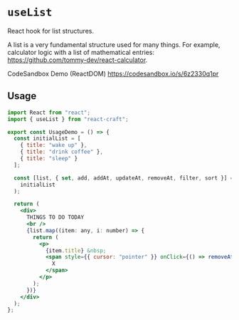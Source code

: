 # `useList`

React hook for list structures.

A list is a very fundamental structure used for many things. For example, calculator logic with a list of mathematical entries: https://github.com/tommy-dev/react-calculator. 

CodeSandbox Demo (ReactDOM) https://codesandbox.io/s/6z2330q1pr

## Usage

```jsx
import React from "react";
import { useList } from "react-craft";

export const UsageDemo = () => {
  const initialList = [
    { title: "wake up" },
    { title: "drink coffee" },
    { title: "sleep" }
  ];

  const [list, { set, add, addAt, updateAt, removeAt, filter, sort }] = useList(
    initialList
  );

  return (
    <div>
      THINGS TO DO TODAY
      <br />
      {list.map((item: any, i: number) => {
        return (
          <p>
            {item.title} &nbsp;
            <span style={{ cursor: "pointer" }} onClick={() => removeAt(i)}>
              X
            </span>
          </p>
        );
      })}
    </div>
  );
};

```
